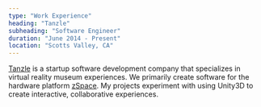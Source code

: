 ```yaml
---
type: "Work Experience"
heading: "Tanzle"
subheading: "Software Engineer"
duration: "June 2014 - Present"
location: "Scotts Valley, CA"
---
```


<a href="http://www.tanzle.com/" target="_blank">Tanzle</a> is a startup software development company that specializes in virtual reality museum experiences. We primarily create software for the hardware platform <a href="http://www.zspace.com/" target="_blank">zSpace</a>. My projects experiment with using Unity3D to create interactive, collaborative experiences.

